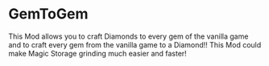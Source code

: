 # GemToGem
This Mod allows you to craft Diamonds to every gem of the vanilla game and to craft every gem from the vanilla game to a Diamond!!  This Mod could make Magic Storage grinding much easier and faster!
